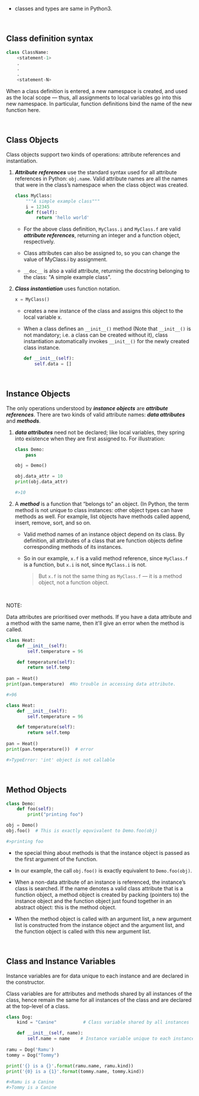 

- classes and types are same in Python3.

<br/>

## Class definition syntax


```python
class ClassName:
    <statement-1>
    .
    .
    .
    <statement-N>
```

When a class definition is entered, a new namespace is created, and used as the local scope — thus, all assignments to local variables go into this new namespace. In particular, function definitions bind the name of the new function here.

<br/>

## Class Objects

Class objects support two kinds of operations: attribute references and instantiation.

 1. ***Attribute references*** use the standard syntax used for all attribute references in Python: `obj.name`. Valid attribute names are all the names that were in the class’s namespace when the class object was created. 

    ```python
    class MyClass:
        """A simple example class"""
        i = 12345
        def f(self):
            return 'hello world'
    ```

    * For the above class definition, `MyClass.i` and `MyClass.f` are valid ***attribute references***, returning an integer and a function object, respectively. 

    * Class attributes can also be assigned to, so you can change the value of MyClass.i by assignment. 

    * `__doc__` is also a valid attribute, returning the docstring belonging to the class: "A simple example class".


2. ***Class instantiation*** uses function notation.
    
    ```python
    x = MyClass()
    ```

    * creates a new instance of the class and assigns this object to the local variable x.

    * When a class defines an `__init__()` method (Note that `__init__()` is not mandatory; i.e. a class can be created without it), class instantiation automatically invokes `__init__()` for the newly created class instance. 

       ```python
       def __init__(self):
           self.data = []

       ```

<br/>

## Instance Objects


The only operations understood by ***instance objects*** are ***attribute references***. There are two kinds of valid attribute names: ***data attributes*** and ***methods***.

1. ***data attributes*** need not be declared; like local variables, they spring into existence when they are first assigned to. For illustration:

    ```python
    class Demo:
        pass

    obj = Demo()

    obj.data_attr = 10
    print(obj.data_attr)

    #>10
    ```

2. A ***method*** is a function that “belongs to” an object. (In Python, the term method is not unique to class instances: other object types can have methods as well. For example, list objects have methods called append, insert, remove, sort, and so on.

    * Valid method names of an instance object depend on its class. By definition, all attributes of a class that are function objects define corresponding methods of its instances. 
    
    * So in our example, `x.f` is a valid method reference, since `MyClass.f` is a function, but `x.i` is not, since `MyClass.i` is not. 
    
        > But `x.f` is not the same thing as `MyClass.f` — it is a method object, not a function object.

<br/>

NOTE:

Data attributes are prioritised over methods. If you have a data attribute and a method with the same name, then it'll give an error when the method is called.

```python
class Heat:
    def __init__(self):
        self.temperature = 96

    def temperature(self):
        return self.temp
    
pan = Heat()
print(pan.temperature)  #No trouble in accessing data attribute.

#>96
```

```python
class Heat:
    def __init__(self):
        self.temperature = 96

    def temperature(self):
        return self.temp
    
pan = Heat()
print(pan.temperature())  # error

#>TypeError: 'int' object is not callable
```

<br/>

## Method Objects


```python
class Demo:
    def foo(self):
        print("printing foo")

obj = Demo()
obj.foo()  # This is exactly equvivalent to Demo.foo(obj)

#>printing foo
```

- the special thing about methods is that the instance object is passed as the first argument of the function. 

- In our example, the call `obj.foo()` is exactly equivalent to `Demo.foo(obj)`. 

- When a non-data attribute of an instance is referenced, the instance’s class is searched. If the name denotes a valid class attribute that is a function object, a method object is created by packing (pointers to) the instance object and the function object just found together in an abstract object: this is the method object. 

- When the method object is called with an argument list, a new argument list is constructed from the instance object and the argument list, and the function object is called with this new argument list.

<br/>

## Class and Instance Variables

Instance variables are for data unique to each instance and are declared in the constructor.

Class variables are for attributes and methods shared by all instances of the class, hence remain the same for all instances of the class and are declared at the top-level of a class.

```python
class Dog:
    kind = "Canine"          # Class variable shared by all instances

    def __init__(self, name):
        self.name = name    # Instance variable unique to each instance
    
ramu = Dog('Ramu')
tommy = Dog("Tommy")

print('{} is a {}'.format(ramu.name, ramu.kind))
print('{0} is a {1}'.format(tommy.name, tommy.kind))

#>Ramu is a Canine
#>Tommy is a Canine
```
<br/>